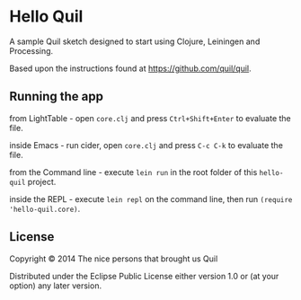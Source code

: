 # Hello Quil

A sample Quil sketch designed to start using Clojure, Leiningen and Processing.

Based upon the instructions found at https://github.com/quil/quil.

## Running the app

from LightTable - open `core.clj` and press `Ctrl+Shift+Enter` to evaluate the file.

inside Emacs - run cider, open `core.clj` and press `C-c C-k` to evaluate the file.

from the Command line - execute `lein run` in the root folder of this `hello-quil` project.

inside the REPL - execute `lein repl` on the command line, then run `(require 'hello-quil.core)`.

## License

Copyright © 2014 The nice persons that brought us Quil

Distributed under the Eclipse Public License either version 1.0 or (at
your option) any later version.
